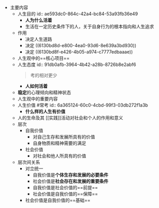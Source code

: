 - 主要内容
	- 人生目的
	  id:: ae593dc0-864c-42a4-bc84-53a93fb36e49
		- **人为什么活着**
		- 生活在一定历史条件下的人，关于自身行为的根本指向和人生追求
	- 作用
		- 决定人生道路
		- 决定 ((6130bd8d-e800-4ea0-93d6-8e639a3bd930))
		- 决定 ((6130bd8f-e426-4b05-a974-c7777edbaaae))
	- 人生观中的==核心项目==
	- 人生态度
	  id:: 91db0afb-3964-4b42-a28b-8726b8e2abf6
	  > 考的相对更少
		- **人如何活着**
	- **稳定**的心理倾向和精神状态
	- 人生观中的重要内容
	- 人生价值 #常考
	  id:: 6a365124-60c0-4cbd-99f3-03db272f1a3b
		- **什么样的人生有价值**
	- 人的生命及其 [[实践]]活动对社会和个人的作用和意义
	- 层次
		- 自我价值
			- 对自己生存和发展所具有的价值
			- 自身物质和精神需要的满足
		- 社会价值
			- 对社会和他人所具有的价值
	- 层次间关系
		- 对立统一
			- 自我价值是**个体生存和发展的必要条件**
			- 社会价值是**社会存在和发展的重要条件**
			- 自我价值是社会价值的==前提==
			- 社会价值是自我价值的==保障==
		- 社会价值是自我价值的==基础==